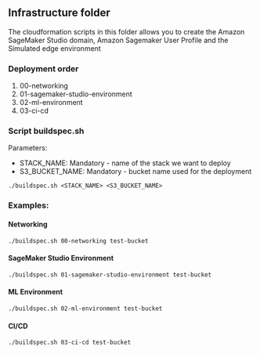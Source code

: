 ## Infrastructure folder

The cloudformation scripts in this folder allows you to create the Amazon SageMaker Studio domain, Amazon Sagemaker User 
Profile and the Simulated edge environment

### Deployment order

1. 00-networking
2. 01-sagemaker-studio-environment
3. 02-ml-environment
4. 03-ci-cd

### Script buildspec.sh

Parameters:
* STACK_NAME: Mandatory - name of the stack we want to deploy
* S3_BUCKET_NAME: Mandatory - bucket name used for the deployment

```
./buildspec.sh <STACK_NAME> <S3_BUCKET_NAME>
```
 
### Examples:

#### Networking

```
./buildspec.sh 00-networking test-bucket
```

#### SageMaker Studio Environment

```
./buildspec.sh 01-sagemaker-studio-environment test-bucket
```

#### ML Environment

```
./buildspec.sh 02-ml-environment test-bucket
```

#### CI/CD

```
./buildspec.sh 03-ci-cd test-bucket
```